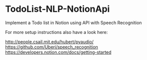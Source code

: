 # TodoList-NLP-NotionApi
Implement a Todo list in Notion using API with Speech Recognition

For more setup instructions also have a look here:

http://people.csail.mit.edu/hubert/pyaudio/
https://github.com/Uberi/speech_recognition
https://developers.notion.com/docs/getting-started
